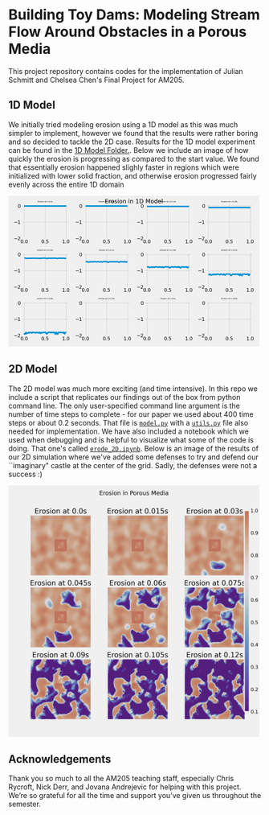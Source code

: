 # Building Toy Dams: Modeling Stream Flow Around Obstacles in a Porous Media
This project repository contains codes for the implementation of Julian Schmitt and Chelsea Chen's Final Project for AM205. 

## 1D Model
We initially tried modeling erosion using a 1D model as this was much simpler to implement, however we found that the results were rather boring and so decided to tackle the 2D case. Results for the 1D model experiment can be found in the [1D Model Folder.](1D_model). Below we include an image of how quickly the erosion is progressing as compared to the start value. We found that essentially erosion happened slighly faster in regions which were initialized with lower solid fraction, and otherwise erosion progressed fairly evenly across the entire 1D domain
<!-- ![1D Simulation](plots/1D_erode_5_0.01.png) -->
<img src="plots/1D_erode_5_0.01.png" alt="1D Simulation" width="500"/>

## 2D Model 
The 2D model was much more exciting (and time intensive). In this repo we include a script that replicates our findings out of the box from python command line. The only user-specified command line argument is the number of time steps to complete - for our paper we used about 400 time steps or about 0.2 seconds. That file is [`model.py`](2D_model/model.py) with a [`utils.py`](2D_model/utils.py) file also needed for implementation. We have also included a notebook which we used when debugging and is helpful to visualize what some of the code is doing. That one's called [`erode_2D.ipynb`](2D_model/erode_2D.ipynb). Below is an image of the results of our 2D simulation where we've added some defenses to try and defend our ``imaginary" castle at the center of the grid. Sadly, the defenses were not a success :) 

<img src="plots/wed_run_test.png" alt="1D Simulation" width="500"/>

## Acknowledgements
Thank you so much to all the AM205 teaching staff, especially Chris Rycroft, Nick Derr, and Jovana Andrejevic for helping with this project. We’re so grateful for all the time and support you’ve given us throughout the semester.

